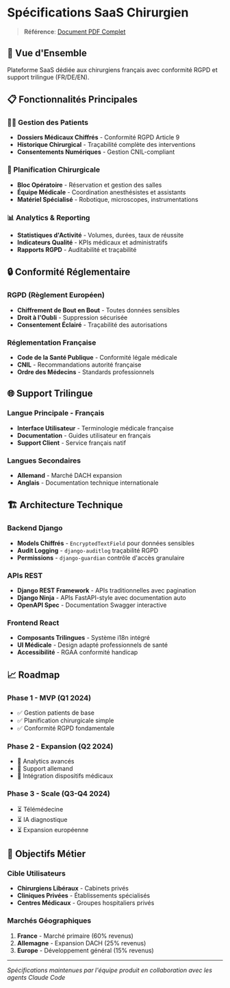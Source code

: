 # Spécifications SaaS Chirurgien

> **Référence**: [Document PDF Complet](./specification_saas_chirurgien.pdf.pdf)

## 🏥 Vue d'Ensemble

Plateforme SaaS dédiée aux chirurgiens français avec conformité RGPD et support trilingue (FR/DE/EN).

## 📋 Fonctionnalités Principales

### 👨‍⚕️ Gestion des Patients
- **Dossiers Médicaux Chiffrés** - Conformité RGPD Article 9
- **Historique Chirurgical** - Traçabilité complète des interventions
- **Consentements Numériques** - Gestion CNIL-compliant

### 🏥 Planification Chirurgicale
- **Bloc Opératoire** - Réservation et gestion des salles
- **Équipe Médicale** - Coordination anesthésistes et assistants
- **Matériel Spécialisé** - Robotique, microscopes, instrumentations

### 📊 Analytics & Reporting
- **Statistiques d'Activité** - Volumes, durées, taux de réussite
- **Indicateurs Qualité** - KPIs médicaux et administratifs
- **Rapports RGPD** - Auditabilité et traçabilité

## 🔒 Conformité Réglementaire

### RGPD (Règlement Européen)
- **Chiffrement de Bout en Bout** - Toutes données sensibles
- **Droit à l'Oubli** - Suppression sécurisée
- **Consentement Éclairé** - Traçabilité des autorisations

### Réglementation Française
- **Code de la Santé Publique** - Conformité légale médicale
- **CNIL** - Recommandations autorité française
- **Ordre des Médecins** - Standards professionnels

## 🌐 Support Trilingue

### Langue Principale - Français
- **Interface Utilisateur** - Terminologie médicale française
- **Documentation** - Guides utilisateur en français
- **Support Client** - Service français natif

### Langues Secondaires
- **Allemand** - Marché DACH expansion
- **Anglais** - Documentation technique internationale

## 🏗️ Architecture Technique

### Backend Django
- **Models Chiffrés** - `EncryptedTextField` pour données sensibles
- **Audit Logging** - `django-auditlog` traçabilité RGPD
- **Permissions** - `django-guardian` contrôle d'accès granulaire

### APIs REST
- **Django REST Framework** - APIs traditionnelles avec pagination
- **Django Ninja** - APIs FastAPI-style avec documentation auto
- **OpenAPI Spec** - Documentation Swagger interactive

### Frontend React
- **Composants Trilingues** - Système i18n intégré
- **UI Médicale** - Design adapté professionnels de santé  
- **Accessibilité** - RGAA conformité handicap

## 📈 Roadmap

### Phase 1 - MVP (Q1 2024)
- ✅ Gestion patients de base
- ✅ Planification chirurgicale simple
- ✅ Conformité RGPD fondamentale

### Phase 2 - Expansion (Q2 2024)
- 🔄 Analytics avancés
- 🔄 Support allemand
- 🔄 Intégration dispositifs médicaux

### Phase 3 - Scale (Q3-Q4 2024)
- ⏳ Télémédecine
- ⏳ IA diagnostique
- ⏳ Expansion européenne

## 🎯 Objectifs Métier

### Cible Utilisateurs
- **Chirurgiens Libéraux** - Cabinets privés
- **Cliniques Privées** - Établissements spécialisés
- **Centres Médicaux** - Groupes hospitaliers privés

### Marchés Géographiques
1. **France** - Marché primaire (60% revenus)
2. **Allemagne** - Expansion DACH (25% revenus)
3. **Europe** - Développement général (15% revenus)

---

*Spécifications maintenues par l'équipe produit en collaboration avec les agents Claude Code*